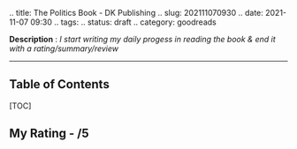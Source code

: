 .. title: The Politics Book - DK Publishing
.. slug: 202111070930
.. date: 2021-11-07 09:30
.. tags: 
.. status: draft
.. category: goodreads

**Description** : *I start writing my daily  progess  in reading the book & end it with a rating/summary/review*

***

## Table of Contents
[TOC]

## My Rating - /5

